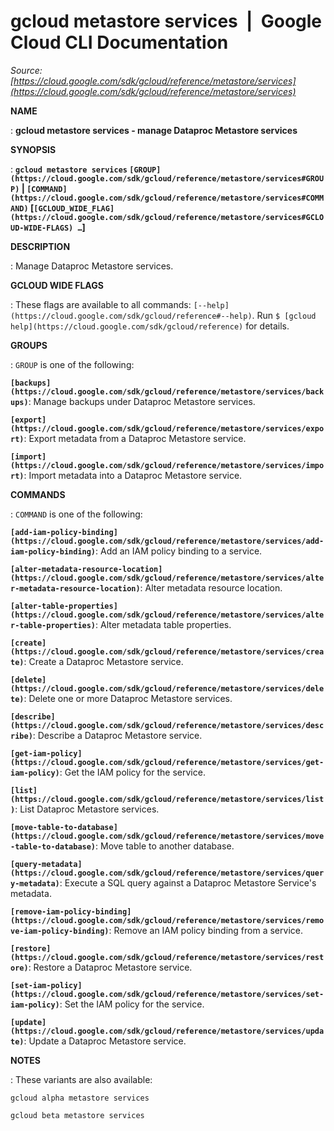 # gcloud metastore services  |  Google Cloud CLI Documentation

*Source: [https://cloud.google.com/sdk/gcloud/reference/metastore/services](https://cloud.google.com/sdk/gcloud/reference/metastore/services)*

**NAME**

: **gcloud metastore services - manage Dataproc Metastore services**

**SYNOPSIS**

: **`gcloud metastore services` `[GROUP](https://cloud.google.com/sdk/gcloud/reference/metastore/services#GROUP)` | `[COMMAND](https://cloud.google.com/sdk/gcloud/reference/metastore/services#COMMAND)` [`[GCLOUD_WIDE_FLAG](https://cloud.google.com/sdk/gcloud/reference/metastore/services#GCLOUD-WIDE-FLAGS) …`]**

**DESCRIPTION**

: Manage Dataproc Metastore services.

**GCLOUD WIDE FLAGS**

: These flags are available to all commands: `[--help](https://cloud.google.com/sdk/gcloud/reference#--help)`.
Run `$ [gcloud help](https://cloud.google.com/sdk/gcloud/reference)` for details.

**GROUPS**

: ``GROUP`` is one of the following:

**`[backups](https://cloud.google.com/sdk/gcloud/reference/metastore/services/backups)`**:
Manage backups under Dataproc Metastore services.

**`[export](https://cloud.google.com/sdk/gcloud/reference/metastore/services/export)`**:
Export metadata from a Dataproc Metastore service.

**`[import](https://cloud.google.com/sdk/gcloud/reference/metastore/services/import)`**:
Import metadata into a Dataproc Metastore service.

**COMMANDS**

: ``COMMAND`` is one of the following:

**`[add-iam-policy-binding](https://cloud.google.com/sdk/gcloud/reference/metastore/services/add-iam-policy-binding)`**:
Add an IAM policy binding to a service.

**`[alter-metadata-resource-location](https://cloud.google.com/sdk/gcloud/reference/metastore/services/alter-metadata-resource-location)`**:
Alter metadata resource location.

**`[alter-table-properties](https://cloud.google.com/sdk/gcloud/reference/metastore/services/alter-table-properties)`**:
Alter metadata table properties.

**`[create](https://cloud.google.com/sdk/gcloud/reference/metastore/services/create)`**:
Create a Dataproc Metastore service.

**`[delete](https://cloud.google.com/sdk/gcloud/reference/metastore/services/delete)`**:
Delete one or more Dataproc Metastore services.

**`[describe](https://cloud.google.com/sdk/gcloud/reference/metastore/services/describe)`**:
Describe a Dataproc Metastore service.

**`[get-iam-policy](https://cloud.google.com/sdk/gcloud/reference/metastore/services/get-iam-policy)`**:
Get the IAM policy for the service.

**`[list](https://cloud.google.com/sdk/gcloud/reference/metastore/services/list)`**:
List Dataproc Metastore services.

**`[move-table-to-database](https://cloud.google.com/sdk/gcloud/reference/metastore/services/move-table-to-database)`**:
Move table to another database.

**`[query-metadata](https://cloud.google.com/sdk/gcloud/reference/metastore/services/query-metadata)`**:
Execute a SQL query against a Dataproc Metastore Service's metadata.

**`[remove-iam-policy-binding](https://cloud.google.com/sdk/gcloud/reference/metastore/services/remove-iam-policy-binding)`**:
Remove an IAM policy binding from a service.

**`[restore](https://cloud.google.com/sdk/gcloud/reference/metastore/services/restore)`**:
Restore a Dataproc Metastore service.

**`[set-iam-policy](https://cloud.google.com/sdk/gcloud/reference/metastore/services/set-iam-policy)`**:
Set the IAM policy for the service.

**`[update](https://cloud.google.com/sdk/gcloud/reference/metastore/services/update)`**:
Update a Dataproc Metastore service.

**NOTES**

: These variants are also available:

```
gcloud alpha metastore services
```

```
gcloud beta metastore services
```